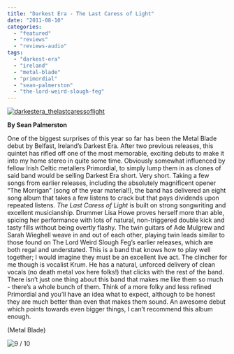 ```yaml
---
title: "Darkest Era - The Last Caress of Light"
date: "2011-08-10"
categories: 
  - "featured"
  - "reviews"
  - "reviews-audio"
tags: 
  - "darkest-era"
  - "ireland"
  - "metal-blade"
  - "primordial"
  - "sean-palmerston"
  - "the-lord-weird-slough-feg"
---
```


[![](http://www.hellbound.ca/wp-content/uploads/2011/08/darkestera_thelastcaressoflight.jpg "darkestera_thelastcaressoflight")](http://www.hellbound.ca/wp-content/uploads/2011/08/darkestera_thelastcaressoflight.jpg)

**By Sean Palmerston**

One of the biggest surprises of this year so far has been the Metal Blade debut by Belfast, Ireland’s Darkest Era. After two previous releases, this quintet has rifled off one of the most memorable, exciting debuts to make it into my home stereo in quite some time. Obviously somewhat influenced by fellow Irish Celtic metallers Primordial, to simply lump them in as clones of said band would be selling Darkest Era short. Very short. Taking a few songs from earlier releases, including the absolutely magnificent opener “The Morrigan” (song of the year material!), the band has delivered an eight song album that takes a few listens to crack but that pays dividends upon repeated listens. _The Last Caress of Light_ is built on strong songwriting and excellent musicianship. Drummer Lisa Howe proves herself more than able, spicing her performance with lots of natural, non-triggered double kick and tasty fills without being overtly flashy. The twin guitars of Ade Mulgrew and Sarah Wieghell weave in and out of each other, playing twin leads similar to those found on The Lord Weird Slough Feg’s earlier releases, which are both regal and understated. This is a band that knows how to play well together; I would imagine they must be an excellent live act. The clincher for me though is vocalist Krum. He has a natural, unforced delivery of clean vocals (no death metal vox here folks!) that clicks with the rest of the band. There isn’t just one thing about this band that makes me like them so much - there’s a whole bunch of them. Think of a more folky and less refined Primordial and you’ll have an idea what to expect, although to be honest they are much better than even that makes them sound. An awesome debut which points towards even bigger things, I can’t recommend this album enough.

(Metal Blade)

![](http://www.hellbound.ca/wp-content/uploads/2009/05/review9.png "9 / 10")
